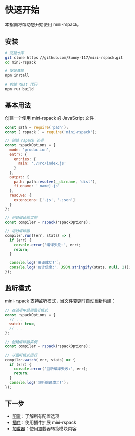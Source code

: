 # 快速开始

本指南将帮助您开始使用 mini-rspack。

## 安装

```bash
# 克隆仓库
git clone https://github.com/Sunny-117/mini-rspack.git
cd mini-rspack

# 安装依赖
npm install

# 构建 Rust 代码
npm run build
```

## 基本用法

创建一个使用 mini-rspack 的 JavaScript 文件：

```javascript
const path = require('path');
const { rspack } = require('mini-rspack');

// 创建 rspack 选项
const rspackOptions = {
  mode: 'production',
  entry: {
    entries: {
      main: './src/index.js'
    }
  },
  output: {
    path: path.resolve(__dirname, 'dist'),
    filename: '[name].js'
  },
  resolve: {
    extensions: ['.js', '.json']
  }
};

// 创建编译器实例
const compiler = rspack(rspackOptions);

// 运行编译器
compiler.run((err, stats) => {
  if (err) {
    console.error('编译失败:', err);
    return;
  }

  console.log('编译成功!');
  console.log('统计信息:', JSON.stringify(stats, null, 2));
});
```

## 监听模式

mini-rspack 支持监听模式，当文件变更时自动重新构建：

```javascript
// 在选项中启用监听模式
const rspackOptions = {
  // ...
  watch: true,
  // ...
};

// 创建编译器实例
const compiler = rspack(rspackOptions);

// 以监听模式运行
compiler.watch((err, stats) => {
  if (err) {
    console.error('监听编译失败:', err);
    return;
  }
  console.log('监听编译成功!');
});
```

## 下一步

- [配置](/zh/guide/configuration)：了解所有配置选项
- [插件](/zh/guide/plugins)：使用插件扩展 mini-rspack
- [加载器](/zh/guide/loaders)：使用加载器转换模块内容
